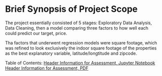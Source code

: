 # Brief Synopsis of Project Scope

The project essentially consisted of 5 stages: Exploratory Data Analysis, Data Cleaning, then a model 
comparing three factors to how well each could predict our target, price.

Tha factors that underwent regression models were square footage, which was refined to look exclusively the indoor square footage of the properties as the best explanatory variable, latitude/longtitude and zipcode.

Table of Contents:
[Header Information for Assessment, Jupyter Notebook](#00FinalProjectSubmission.ipynb)
[Header Information for Assessment, PDF](#00FinalProjectSubmission.pdf)
